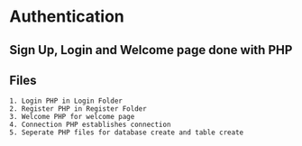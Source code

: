 # Authentication
## Sign Up, Login and Welcome page done with PHP

## Files
```
1. Login PHP in Login Folder
2. Register PHP in Register Folder
3. Welcome PHP for welcome page
4. Connection PHP establishes connection
5. Seperate PHP files for database create and table create
